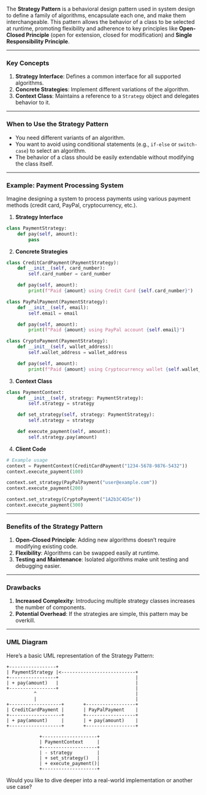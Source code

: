 The **Strategy Pattern** is a behavioral design pattern used in system design to define a family of algorithms, encapsulate each one, and make them interchangeable. This pattern allows the behavior of a class to be selected at runtime, promoting flexibility and adherence to key principles like **Open-Closed Principle** (open for extension, closed for modification) and **Single Responsibility Principle**.

---

### Key Concepts

1. **Strategy Interface**: Defines a common interface for all supported algorithms.
2. **Concrete Strategies**: Implement different variations of the algorithm.
3. **Context Class**: Maintains a reference to a `Strategy` object and delegates behavior to it.

---

### When to Use the Strategy Pattern

- You need different variants of an algorithm.
- You want to avoid using conditional statements (e.g., `if-else` or `switch-case`) to select an algorithm.
- The behavior of a class should be easily extendable without modifying the class itself.

---

### Example: Payment Processing System

Imagine designing a system to process payments using various payment methods (credit card, PayPal, cryptocurrency, etc.).

1. **Strategy Interface**

```python
class PaymentStrategy:
    def pay(self, amount):
        pass
```

2. **Concrete Strategies**

```python
class CreditCardPayment(PaymentStrategy):
    def __init__(self, card_number):
        self.card_number = card_number

    def pay(self, amount):
        print(f"Paid {amount} using Credit Card {self.card_number}")

class PayPalPayment(PaymentStrategy):
    def __init__(self, email):
        self.email = email

    def pay(self, amount):
        print(f"Paid {amount} using PayPal account {self.email}")

class CryptoPayment(PaymentStrategy):
    def __init__(self, wallet_address):
        self.wallet_address = wallet_address

    def pay(self, amount):
        print(f"Paid {amount} using Cryptocurrency wallet {self.wallet_address}")
```

3. **Context Class**

```python
class PaymentContext:
    def __init__(self, strategy: PaymentStrategy):
        self.strategy = strategy

    def set_strategy(self, strategy: PaymentStrategy):
        self.strategy = strategy

    def execute_payment(self, amount):
        self.strategy.pay(amount)
```

4. **Client Code**

```python
# Example usage
context = PaymentContext(CreditCardPayment("1234-5678-9876-5432"))
context.execute_payment(100)

context.set_strategy(PayPalPayment("user@example.com"))
context.execute_payment(200)

context.set_strategy(CryptoPayment("1A2b3C4D5e"))
context.execute_payment(300)
```

---

### Benefits of the Strategy Pattern

1. **Open-Closed Principle**: Adding new algorithms doesn’t require modifying existing code.
2. **Flexibility**: Algorithms can be swapped easily at runtime.
3. **Testing and Maintenance**: Isolated algorithms make unit testing and debugging easier.

---

### Drawbacks

1. **Increased Complexity**: Introducing multiple strategy classes increases the number of components.
2. **Potential Overhead**: If the strategies are simple, this pattern may be overkill.

---

### UML Diagram

Here’s a basic UML representation of the Strategy Pattern:

```
+-----------------+
| PaymentStrategy |<---------------------------+
+-----------------+                            |
| + pay(amount)   |                            |
+-----------------+                            |
          ^                                    |
          |                                    |
+-------------------+       +------------------+
| CreditCardPayment |       | PayPalPayment    |
+-------------------+       +------------------+
| + pay(amount)     |       | + pay(amount)    |
+-------------------+       +------------------+

            +--------------------+
            | PaymentContext     |
            +--------------------+
            | - strategy         |
            | + set_strategy()   |
            | + execute_payment()|
            +--------------------+
```

Would you like to dive deeper into a real-world implementation or another use case?